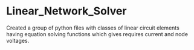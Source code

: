 # Linear_Network_Solver
Created a group of python files with classes of linear circuit elements having equation solving functions which gives requires current and node voltages.
